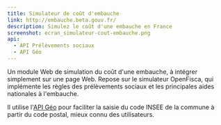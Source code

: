 ```yaml
---
title: Simulateur de coût d'embauche
link: http://embauche.beta.gouv.fr/
description: Simulez le coût d'une embauche en France
screenshot: ecran_simulateur-cout-embauche.png
api:
  - API Prélèvements sociaux
  - API Géo
---
```

Un module Web de simulation du coût d'une embauche, à intégrer simplement sur une page Web.
Repose sur le simulateur OpenFisca, qui implémente les règles des prélèvements sociaux et les principales aides nationales à l'embauche.

Il utilise l'[API Géo](https://api.gouv.fr/api/api-geo.html) pour faciliter la saisie du code INSEE de la commune à partir du code postal, mieux connu des utilisateurs.
